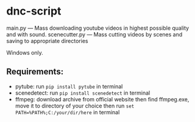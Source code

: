 # dnc-script
main.py — Mass downloading youtube videos in highest possible quality and with sound.
scenecutter.py — Mass cutting videos by scenes and saving to appropriate directories

Windows only.

## Requirements:
- pytube: run `pip install pytube` in terminal
- scenedetect: run `pip install scenedetect` in terminal
- ffmpeg: download archive from official website
   then find ffmpeg.exe, move it to directory of your choice
   then run `set PATH=%PATH%;C:/your/dir/here` in terminal
